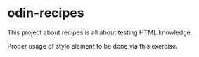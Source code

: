 # odin-recipes

This project about recipes is all about testing HTML knowledge.

Proper usage of style element to be done via this exercise.
